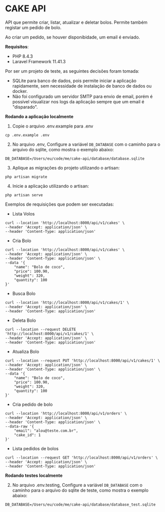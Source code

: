 # CAKE API

API que permite criar, listar, atualizar e deletar bolos. Permite também registar um pedido de bolo. 

Ao criar um pedido, se houver disponibidade, um email é enviado.

**Requisitos**:

- PHP 8.4.3
- Laravel Framework 11.41.3

Por ser um projeto de teste, as seguintes decisões foram tomada:

- SQLite para banco de dados, pois permite iniciar a aplicação rapidamente, sem necessidade de instalação de banco de dados ou docker. 
- Não foi configurado um servidor SMTP para envio de email, porém é possível visualizar nos logs da aplicação sempre que um email é "disparado".

**Rodando a aplicação localmente**

1) Copie o arquivo .env.example para .env
```
cp .env.example .env
```

2) No arquivo .env, Configure a variável `DB_DATABASE` com o caminho para o arquivo do sqlite, como mostra o exemplo abaixo:

```
DB_DATABASE=/Users/eu/code/me/cake-api/database/database.sqlite
````

3) Aplique as migrações do projeto utilizando o artisan:
```
php artisan migrate
```

4) Inicie a aplicação utilizando o artisan:
```
php artisan serve
```

Exemplos de requisições que podem ser executadas:

- Lista Volos
```
curl --location 'http://localhost:8000/api/v1/cakes' \
--header 'Accept: application/json' \
--header 'Content-Type: application/json'
```

- Cria Bolo
```
curl --location 'http://localhost:8000/api/v1/cakes' \
--header 'Accept: application/json' \
--header 'Content-Type: application/json' \
--data '{
    "name": "Bolo de coco",
    "price": 100.90,
    "weight": 320,
    "quantity": 100
}'
```

- Busca Bolo
```
curl --location 'http://localhost:8000/api/v1/cakes/1' \
--header 'Accept: application/json' \
--header 'Content-Type: application/json'
```

- Deleta Bolo
```
curl --location --request DELETE 'http://localhost:8000/api/v1/cakes/1' \
--header 'Accept: application/json' \
--header 'Content-Type: application/json'
```

- Atualiza Bolo
```
curl --location --request PUT 'http://localhost:8000/api/v1/cakes/1' \
--header 'Accept: application/json' \
--header 'Content-Type: application/json' \
--data '{
    "name": "Bolo de coco",
    "price": 100.90,
    "weight": 320,
    "quantity": 100
}'
```


- Cria pedido de bolo
```
curl --location 'http://localhost:8000/api/v1/orders' \
--header 'Accept: application/json' \
--header 'Content-Type: application/json' \
--data-raw '{
    "email": "alou@teste.com.br",
    "cake_id": 1
}'
```

- Lista pedidos de bolos
```
curl --location --request GET 'http://localhost:8000/api/v1/orders' \
--header 'Accept: application/json' \
--header 'Content-Type: application/json'
```

**Rodando testes localmente**

2) No arquivo .env.testing, Configure a variável `DB_DATABASE` com o caminho para o arquivo do sqlite de teste, como mostra o exemplo abaixo:

```
DB_DATABASE=/Users/eu/code/me/cake-api/database/database_test.sqlite
````